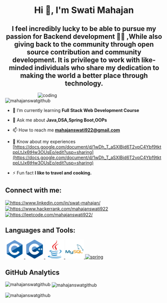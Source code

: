 <h1 align="center">Hi 👋, I'm Swati Mahajan</h1>
<h2 align="center">I feel incredibly lucky to be able to pursue my passion for Backend development 👩‍💻 ,While also giving back to the community through open source contribution and community development. It is privilege to work with like-minded individuals who share my dedication to making the world a better place through technology.</h2>
<img align="right" alt="coding" width="400" src="https://camo.githubusercontent.com/374987f773148e46b1851b9e3bc4bf71b182562dd002620ef3e4263cb3997130/68747470733a2f2f6d69726f2e6d656469756d2e636f6d2f6d61782f3837352f312a7164415731546a434e353768316c6275757a766368672e676966">

<p align="left"> <img src="https://komarev.com/ghpvc/?username=mahajanswatgithub&label=Profile%20views&color=0e75b6&style=flat" alt="mahajanswatgithub" /> </p>

- 🌱 I’m currently learning **Full Stack Web Development Course**

- 💬 Ask me about **Java,DSA,Spring Boot,OOPs**

- 📫 How to reach me **mahajanswati922@gmail.com**

- 📄 Know about my experiences [https://docs.google.com/document/d/1wDh_T_aSXIBjd6T2vpC4Ybf9tktppLtJx6tHw3OUsEo/edit?usp=sharing](https://docs.google.com/document/d/1wDh_T_aSXIBjd6T2vpC4Ybf9tktppLtJx6tHw3OUsEo/edit?usp=sharing)

- ⚡ Fun fact **I like to travel and cooking.**

<h2 align="left">Connect with me:</h2>
<p align="left">
<a href="https://linkedin.com/in/https://www.linkedin.com/in/swat-mahajan/" target="blank"><img align="center" src="https://raw.githubusercontent.com/rahuldkjain/github-profile-readme-generator/master/src/images/icons/Social/linked-in-alt.svg" alt="https://www.linkedin.com/in/swat-mahajan/" height="30" width="40" /></a>
<a href="https://www.hackerrank.com/https://www.hackerrank.com/mahajanswati922" target="blank"><img align="center" src="https://raw.githubusercontent.com/rahuldkjain/github-profile-readme-generator/master/src/images/icons/Social/hackerrank.svg" alt="https://www.hackerrank.com/mahajanswati922" height="30" width="40" /></a>
<a href="https://www.leetcode.com/https://leetcode.com/mahajanswati922/" target="blank"><img align="center" src="https://raw.githubusercontent.com/rahuldkjain/github-profile-readme-generator/master/src/images/icons/Social/leet-code.svg" alt="https://leetcode.com/mahajanswati922/" height="30" width="40" /></a>
</p>

<h2 align="left">Languages and Tools:</h2>
<p align="left"> <a href="https://www.cprogramming.com/" target="_blank" rel="noreferrer"> <img src="https://raw.githubusercontent.com/devicons/devicon/master/icons/c/c-original.svg" alt="c" width="60" height="60"/> </a> <a href="https://www.w3schools.com/cpp/" target="_blank" rel="noreferrer"> <img src="https://raw.githubusercontent.com/devicons/devicon/master/icons/cplusplus/cplusplus-original.svg" alt="cplusplus" width="60" height="60"/> </a> <a href="https://www.java.com" target="_blank" rel="noreferrer"> <img src="https://raw.githubusercontent.com/devicons/devicon/master/icons/java/java-original.svg" alt="java" width="60" height="60"/> </a> <a href="https://www.mysql.com/" target="_blank" rel="noreferrer"> <img src="https://raw.githubusercontent.com/devicons/devicon/master/icons/mysql/mysql-original-wordmark.svg" alt="mysql" width="60" height="60"/> </a> <a href="https://spring.io/" target="_blank" rel="noreferrer"> <img src="https://www.vectorlogo.zone/logos/springio/springio-icon.svg" alt="spring" width="60" height="60"/> </a> </p>
 </p>
<h2 align="left"> GitHub Analytics</h2>
<p><img align="left" src="https://github-readme-stats.vercel.app/api/top-langs?username=mahajanswatgithub&show_icons=true&locale=en&layout=compact" alt="mahajanswatgithub" /></p>

<p>&nbsp;<img align="center" src="https://github-readme-stats.vercel.app/api?username=mahajanswatgithub&show_icons=true&locale=en" alt="mahajanswatgithub" /></p>

<p><img align="center" src="https://github-readme-streak-stats.herokuapp.com/?user=mahajanswatgithub&" alt="mahajanswatgithub" /></p>


